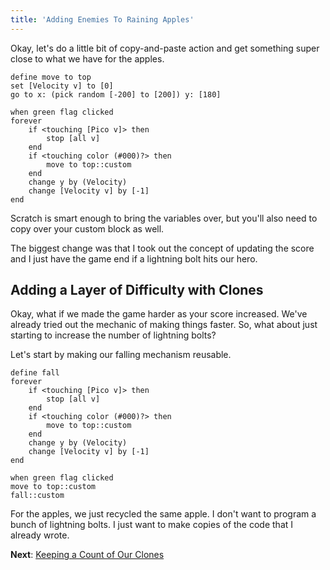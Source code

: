 ```yaml
---
title: 'Adding Enemies To Raining Apples'
---
```


Okay, let's do a little bit of copy-and-paste action and get something super close to what we have for the apples.

```scratch
define move to top
set [Velocity v] to [0]
go to x: (pick random [-200] to [200]) y: [180]

when green flag clicked
forever
	if <touching [Pico v]> then
		stop [all v]
	end
	if <touching color (#000)?> then
		move to top::custom
	end
	change y by (Velocity)
	change [Velocity v] by [-1]
end
```

Scratch is smart enough to bring the variables over, but you'll also need to copy over your custom block as well.

The biggest change was that I took out the concept of updating the score and I just have the game end if a lightning bolt hits our hero.

## Adding a Layer of Difficulty with Clones

Okay, what if we made the game harder as your score increased. We've already tried out the mechanic of making things faster. So, what about just starting to increase the number of lightning bolts?

Let's start by making our falling mechanism reusable.

```scratch
define fall
forever
	if <touching [Pico v]> then
		stop [all v]
	end
	if <touching color (#000)?> then
		move to top::custom
	end
	change y by (Velocity)
	change [Velocity v] by [-1]
end

when green flag clicked
move to top::custom
fall::custom
```

For the apples, we just recycled the same apple. I don't want to program a bunch of lightning bolts. I just want to make copies of the code that I already wrote.

**Next**: [Keeping a Count of Our Clones](keeping-a-count-of-our-clones)
